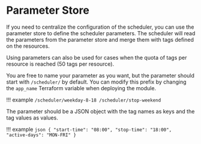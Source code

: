 # Parameter Store

If you need to centralize the configuration of the scheduler, you can use the parameter store to define the scheduler parameters. The scheduler will read the parameters from the parameter store and merge them with tags defined on the resources.

Using parameters can also be used for cases when the quota of tags per resource is reached (50 tags per resource).

You are free to name your parameter as you want, but the parameter should start with `/scheduler/` by default. You can modify this prefix by changing the `app_name` Terraform variable when deploying the module.

!!! example
    ```
    /scheduler/weekday-8-18
    /scheduler/stop-weekend
    ```

The parameter should be a JSON object with the tag names as keys and the tag values as values.

!!! example
    ``` json
    {
        "start-time": "08:00",
        "stop-time": "18:00",
        "active-days": "MON-FRI"
    }
    ```
